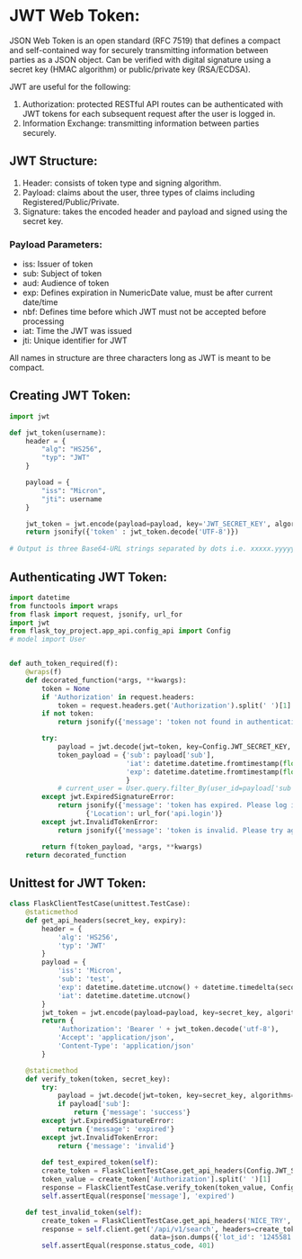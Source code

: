 # JWT Web Token:
JSON Web Token is an open standard (RFC 7519) that defines a compact and self-contained way for securely transmitting information 
between parties as a JSON object. Can be verified with digital signature using a secret key (HMAC algorithm) or public/private key (RSA/ECDSA).

JWT are useful for the following:
1) Authorization: protected RESTful API routes can be authenticated with JWT tokens for each subsequent request after the user is logged in.
2) Information Exchange: transmitting information between parties securely.

## JWT Structure:
1) Header: consists of token type and signing algorithm.
2) Payload: claims about the user, three types of claims including Registered/Public/Private.
3) Signature: takes the encoded header and payload and signed using the secret key. 

### Payload Parameters:
- iss: Issuer of token
- sub: Subject of token
- aud: Audience of token
- exp: Defines expiration in NumericDate value, must be after current date/time
- nbf: Defines time before which JWT must not be accepted before processing
- iat: Time the JWT was issued
- jti: Unique identifier for JWT

All names in structure are three characters long as JWT is meant to be compact.

## Creating JWT Token:
```python
import jwt

def jwt_token(username):
    header = {
        "alg": "HS256",
        "typ": "JWT"
    }

    payload = {
        "iss": "Micron",
        "jti": username
    }

    jwt_token = jwt.encode(payload=payload, key='JWT_SECRET_KEY', algorithm=' HS256', headers=header)
    return jsonify({'token' : jwt_token.decode('UTF-8')})
    
# Output is three Base64-URL strings separated by dots i.e. xxxxx.yyyyy.zzzzzzz
```
## Authenticating JWT Token:
```python
import datetime
from functools import wraps
from flask import request, jsonify, url_for
import jwt
from flask_toy_project.app_api.config_api import Config
# model import User


def auth_token_required(f):
    @wraps(f)
    def decorated_function(*args, **kwargs):
        token = None
        if 'Authorization' in request.headers:
            token = request.headers.get('Authorization').split(' ')[1]
        if not token:
            return jsonify({'message': 'token not found in authentication header'}), 401

        try:
            payload = jwt.decode(jwt=token, key=Config.JWT_SECRET_KEY, algorithms='HS256')
            token_payload = {'sub': payload['sub'],
                             'iat': datetime.datetime.fromtimestamp(float(payload['iat'])),
                             'exp': datetime.datetime.fromtimestamp(float(payload['exp']))
                             }
            # current_user = User.query.filter_By(user_id=payload['sub']).first()   additional functionality
        except jwt.ExpiredSignatureError:
            return jsonify({'message': 'token has expired. Please log in again'}), 401, \
                   {'Location': url_for('api.login')}
        except jwt.InvalidTokenError:
            return jsonify({'message': 'token is invalid. Please try again'}), 401

        return f(token_payload, *args, **kwargs)
    return decorated_function

```
## Unittest for JWT Token:
```python
class FlaskClientTestCase(unittest.TestCase):
    @staticmethod
    def get_api_headers(secret_key, expiry):
        header = {
            'alg': 'HS256',
            'typ': 'JWT'
        }
        payload = {
            'iss': 'Micron',
            'sub': 'test',
            'exp': datetime.datetime.utcnow() + datetime.timedelta(seconds=expiry),
            'iat': datetime.datetime.utcnow()
        }
        jwt_token = jwt.encode(payload=payload, key=secret_key, algorithm='HS256', headers=header)
        return {
            'Authorization': 'Bearer ' + jwt_token.decode('utf-8'),
            'Accept': 'application/json',
            'Content-Type': 'application/json'
        }

    @staticmethod
    def verify_token(token, secret_key):
        try:
            payload = jwt.decode(jwt=token, key=secret_key, algorithms='HS256')
            if payload['sub']:
                return {'message': 'success'}
        except jwt.ExpiredSignatureError:
            return {'message': 'expired'}
        except jwt.InvalidTokenError:
            return {'message': 'invalid'}
            
        def test_expired_token(self):
        create_token = FlaskClientTestCase.get_api_headers(Config.JWT_SECRET_KEY, -60)
        token_value = create_token['Authorization'].split(' ')[1]
        response = FlaskClientTestCase.verify_token(token_value, Config.JWT_SECRET_KEY)
        self.assertEqual(response['message'], 'expired')

    def test_invalid_token(self):
        create_token = FlaskClientTestCase.get_api_headers('NICE_TRY', 60)
        response = self.client.get('/api/v1/search', headers=create_token,
                                   data=json.dumps({'lot_id': '1245581.007'}))
        self.assertEqual(response.status_code, 401)
```

